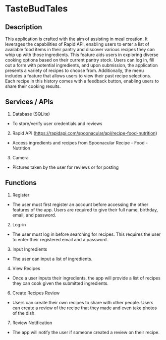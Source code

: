 # TasteBudTales

## Description 
This application is crafted with the aim of assisting in meal creation. It leverages the capabilities of Rapid API, enabling users to enter a list of available food items in their pantry and discover various recipes they can whip up with those ingredients. This feature aids users in exploring diverse cooking options based on their current pantry stock. Users can log in, fill out a form with potential ingredients, and upon submission, the application presents a variety of recipes to choose from. Additionally, the menu includes a feature that allows users to view their past recipe selections. Each recipe in this history comes with a feedback button, enabling users to share their cooking results.

## Services / APIs 
1. Database (SQLite)
- To store/verify user credentials and reviews
2. Rapid API (https://rapidapi.com/spoonacular/api/recipe-food-nutrition)
- Access ingredients and recipes from Spoonacular Recipe - Food - Nutrition 
3. Camera
- Pictures taken by the user for reviews or for posting 

## Functions
1. Register
- The user must first register an account before accessing the other features of the app. Users are required to give their full name, birthday, email, and password.
2. Log-in
- The user must log in before searching for recipes. This requires the user to enter their registered email and a password.
3. Input Ingredients
- The user can input a list of ingredients.
4. View Recipes
- Once a user inputs their ingredients, the app will provide a list of recipes they can cook given the submitted ingredients.
6. Create Recipes Review
- Users can create their own recipes to share with other people. Users can create a review of the recipe that they made and even take photos of the dish.
7. Review Notification
- The app will notify the user if someone created a review on their recipe.
